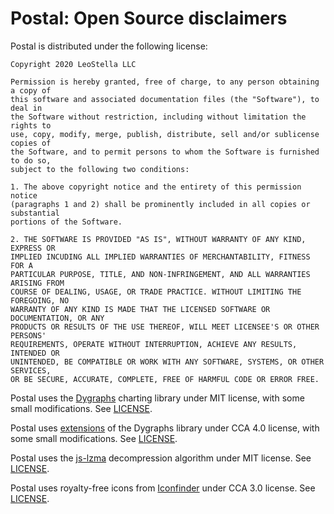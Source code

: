 Postal: Open Source disclaimers
===============================

Postal is distributed under the following license:

```
Copyright 2020 LeoStella LLC

Permission is hereby granted, free of charge, to any person obtaining a copy of
this software and associated documentation files (the "Software"), to deal in
the Software without restriction, including without limitation the rights to
use, copy, modify, merge, publish, distribute, sell and/or sublicense copies of
the Software, and to permit persons to whom the Software is furnished to do so,
subject to the following two conditions:

1. The above copyright notice and the entirety of this permission notice
(paragraphs 1 and 2) shall be prominently included in all copies or substantial
portions of the Software.

2. THE SOFTWARE IS PROVIDED "AS IS", WITHOUT WARRANTY OF ANY KIND, EXPRESS OR
IMPLIED INCUDING ALL IMPLIED WARRANTIES OF MERCHANTABILITY, FITNESS FOR A
PARTICULAR PURPOSE, TITLE, AND NON-INFRINGEMENT, AND ALL WARRANTIES ARISING FROM
COURSE OF DEALING, USAGE, OR TRADE PRACTICE. WITHOUT LIMITING THE FOREGOING, NO
WARRANTY OF ANY KIND IS MADE THAT THE LICENSED SOFTWARE OR DOCUMENTATION, OR ANY
PRODUCTS OR RESULTS OF THE USE THEREOF, WILL MEET LICENSEE'S OR OTHER PERSONS'
REQUIREMENTS, OPERATE WITHOUT INTERRUPTION, ACHIEVE ANY RESULTS, INTENDED OR
UNINTENDED, BE COMPATIBLE OR WORK WITH ANY SOFTWARE, SYSTEMS, OR OTHER SERVICES,
OR BE SECURE, ACCURATE, COMPLETE, FREE OF HARMFUL CODE OR ERROR FREE.
```

Postal uses the [Dygraphs](https://dygraphs.com/) charting library under MIT
license, with some small modifications. See [LICENSE](../lib/dygraph/LICENSE).

Postal uses [extensions](https://github.com/joh024/dygraph-extra) of the
Dygraphs library under CCA 4.0 license, with some small modifications. See
[LICENSE](../lib/dygraph-extra/LICENSE).

Postal uses the [js-lzma](https://github.com/jcmellado/js-lzma) decompression
algorithm under MIT license. See [LICENSE](../lib/lzma/LICENSE).

Postal uses royalty-free icons from
[Iconfinder](https://www.iconfinder.com/search/?iconset=freeapplication) under
CCA 3.0 license. See [LICENSE](../contents/icons/LICENSE).

